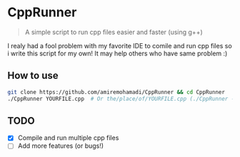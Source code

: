 # CppRunner

> A simple script to run cpp files easier and faster (using g++)

I realy had a fool problem with my favorite IDE to comile and run cpp files 
so i write this script for my own! It may help others who have same problem :)

## How to use

  ```bash
  git clone https://github.com/amiremohamadi/CppRunner && cd CppRunner
  ./CppRunner YOURFILE.cpp  # Or the/place/of/YOURFILE.cpp (./CppRunner -m file1.cpp -m file2.cpp -m file3.cpp)
  ```
  
 ## TODO
 
 - [X] Compile and run multiple cpp files
 - [ ] Add more features (or bugs!)
